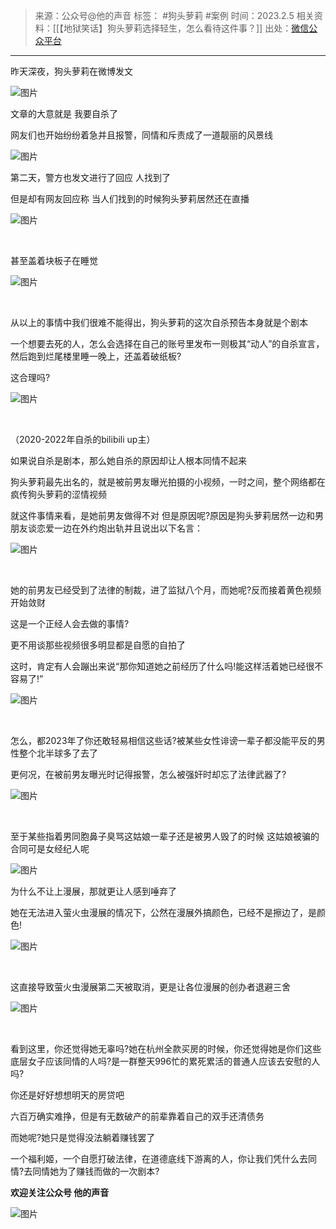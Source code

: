 > 来源：公众号@他的声音
> 标签： #狗头萝莉 #案例 
> 时间：2023.2.5
> 相关资料：[[【地狱笑话】狗头萝莉选择轻生，怎么看待这件事？]]
> 出处：[微信公众平台](https://mp.weixin.qq.com/s/_k1UdmAHCAsUXsl1ka6zqQ)
***

昨天深夜，狗头萝莉在微博发文

![图片](https://mmbiz.qpic.cn/mmbiz_jpg/GRT5nicz7XXXia0TjFCvu7foAb6Cd5Cf5zfwZmlPMROVk3FHcvcfhYv7XicSnTnf2GpYnufichKtIia3pwA1zanG5ZA/640?wx_fmt=jpeg&wxfrom=5&wx_lazy=1&wx_co=1)

  

文章的大意就是 我要自杀了

  

网友们也开始纷纷着急并且报警，同情和斥责成了一道靓丽的风景线

  

![图片](https://mmbiz.qpic.cn/mmbiz_jpg/GRT5nicz7XXXia0TjFCvu7foAb6Cd5Cf5zlXHJoGdIXQjDAcRlCYXsxcYvFEI669HaIyyYtr2dcJ9OLXSM2z7zSw/640?wx_fmt=jpeg)

  

第二天，警方也发文进行了回应 人找到了

  

但是却有网友回应称 当人们找到的时候狗头萝莉居然还在直播

  

![图片](https://mmbiz.qpic.cn/mmbiz_jpg/GRT5nicz7XXXia0TjFCvu7foAb6Cd5Cf5zZlEicutHW7hhArGUaJYnzYGpVvYgdY7ghib8DYUzHdhOfRYpumBg5IJA/640?wx_fmt=jpeg)

​

  

甚至盖着块板子在睡觉

  

![图片](https://mmbiz.qpic.cn/mmbiz_jpg/GRT5nicz7XXXia0TjFCvu7foAb6Cd5Cf5zicWCJdq7PDXXCIIrMDYTicibEvIKQOEJeSFNrxsatIDywOdiaUnagDwvNA/640?wx_fmt=jpeg)

​

  

从以上的事情中我们很难不能得出，狗头萝莉的这次自杀预告本身就是个剧本

  

一个想要去死的人，怎么会选择在自己的账号里发布一则极其“动人”的自杀宣言，然后跑到烂尾楼里睡一晚上，还盖着破纸板?

  

这合理吗?

  

![图片](https://mmbiz.qpic.cn/mmbiz_jpg/GRT5nicz7XXXia0TjFCvu7foAb6Cd5Cf5z3P737DZXzxHNVTSiaMQPBBsve3GEplsTCibPkDes1dORchGEAnJibK6Zg/640?wx_fmt=jpeg)

​

（2020-2022年自杀的bilibili up主）

  

如果说自杀是剧本，那么她自杀的原因却让人根本同情不起来

  

狗头萝莉最先出名的，就是被前男友曝光拍摄的小视频，一时之间，整个网络都在疯传狗头萝莉的涩情视频

  

就这件事情来看，是她前男友做得不对 但是原因呢?原因是狗头萝莉居然一边和男朋友谈恋爱一边在外约炮出轨并且说出以下名言：

  

![图片](https://mmbiz.qpic.cn/mmbiz_jpg/GRT5nicz7XXXia0TjFCvu7foAb6Cd5Cf5zV7pg0sssDXGgNZrvKOgUSariaXLnwMP0DTqeSfNKly2ZeDicDnlxDlJw/640?wx_fmt=jpeg)

​

  

她的前男友已经受到了法律的制裁，进了监狱八个月，而她呢?反而接着黄色视频开始敛财 

  

这是一个正经人会去做的事情?

  

更不用谈那些视频很多明显都是自愿的自拍了

  

这时，肯定有人会蹦出来说“那你知道她之前经历了什么吗!能这样活着她已经很不容易了!”

  

![图片](https://mmbiz.qpic.cn/mmbiz_jpg/GRT5nicz7XXXia0TjFCvu7foAb6Cd5Cf5z3iaIFG7mDEvjpMUlkDEpvEtGeGjia7Yv97vtPTICShJRT7srffgGWzCw/640?wx_fmt=jpeg)

​

  

怎么，都2023年了你还敢轻易相信这些话?被某些女性诽谤一辈子都没能平反的男性整个北半球多了去了

  

更何况，在被前男友曝光时记得报警，怎么被强奸时却忘了法律武器了?

  

![图片](https://mmbiz.qpic.cn/mmbiz_jpg/GRT5nicz7XXXia0TjFCvu7foAb6Cd5Cf5zals27vLB65Iwy7yd1CMcz2uYV1P6tjPT2kLuq2D5pQKy2jAuMUtzGw/640?wx_fmt=jpeg)

​

  

至于某些指着男同胞鼻子臭骂这姑娘一辈子还是被男人毁了的时候 这姑娘被骗的合同可是女经纪人呢

  

![图片](https://mmbiz.qpic.cn/mmbiz_jpg/GRT5nicz7XXXia0TjFCvu7foAb6Cd5Cf5zRibEsQfFg5lZ9zUy9vIhP98UZPB5CtY5qj23EaOd0ej7xFW6O2YJDvA/640?wx_fmt=jpeg)

  

为什么不让上漫展，那就更让人感到唾弃了

  

她在无法进入萤火虫漫展的情况下，公然在漫展外搞颜色，已经不是擦边了，是颜色!

  

![图片](https://mmbiz.qpic.cn/mmbiz_jpg/GRT5nicz7XXXia0TjFCvu7foAb6Cd5Cf5zobNe5ia88RvCicEeusWs5tuG8uUtcf0QybUAXe06JX6FMHczUgibBcv9A/640?wx_fmt=jpeg)

​

  

这直接导致萤火虫漫展第二天被取消，更是让各位漫展的创办者退避三舍

  

![图片](https://mmbiz.qpic.cn/mmbiz_jpg/GRT5nicz7XXXia0TjFCvu7foAb6Cd5Cf5zlibD6Qg3aYC6M8GicQYz73ibdwzSR9P0WTpuUHd6Pr57rzJnOMViaWVo3g/640?wx_fmt=jpeg)

​

  

看到这里，你还觉得她无辜吗?她在杭州全款买房的时候，你还觉得她是你们这些底层女子应该同情的人吗?是一群整天996忙的累死累活的普通人应该去安慰的人吗?

  

你还是好好想想明天的房贷吧

  

六百万确实难挣，但是有无数破产的前辈靠着自己的双手还清债务

  

而她呢?她只是觉得没法躺着赚钱罢了

  

一个福利姬，一个自愿打破法律，在道德底线下游离的人，你让我们凭什么去同情?去同情她为了赚钱而做的一次剧本?

  

**欢迎关注公众号 他的声音**

![图片](https://mmbiz.qpic.cn/mmbiz_png/GRT5nicz7XXXia0TjFCvu7foAb6Cd5Cf5zyJ9bnhYzDJFN1vfZnibXk3nj0yuZkzWcOWsQAtEKrsDOp6hjoqm60wg/640?wx_fmt=png)

​